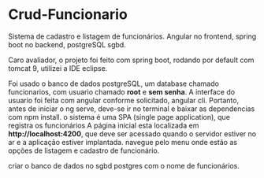 # Crud-Funcionario
Sistema de cadastro e listagem de funcionários. Angular no frontend, spring boot no backend, postgreSQL sgbd.

Caro avaliador, o projeto foi feito com spring boot, rodando por default com tomcat 9, utilizei a IDE eclipse. 

Foi usado o banco de dados postgreSQL, um database chamado funcionarios, com usuario chamado **root** e **sem senha**.
A interface do usuario foi feita com angular conforme solicitado, angular cli. Portanto, antes de iniciar o ng serve, deve-se ir no terminal e baixar as dependencias com npm install. o sistema é uma SPA (single page application), que registra os funcionários
A página inicial esta localizada em **http://localhost:4200**, que deve ser acessado quando o servidor estiver no ar e a aplicação estiver implantada. navegue pelo menu onde estão as opções de listagem e cadastro de funcionário.

criar o banco de dados no sgbd postgres com o nome de funcionários.
